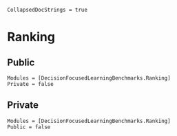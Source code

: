 ```@meta
CollapsedDocStrings = true
```

# Ranking

## Public

```@autodocs
Modules = [DecisionFocusedLearningBenchmarks.Ranking]
Private = false
```

## Private

```@autodocs
Modules = [DecisionFocusedLearningBenchmarks.Ranking]
Public = false
```
